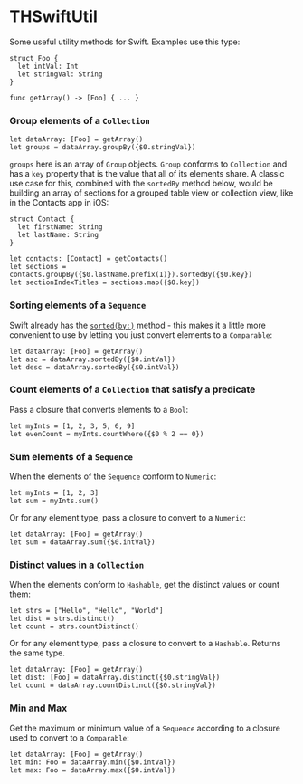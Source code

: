 # THSwiftUtil

Some useful utility methods for Swift. Examples use this type:

```
struct Foo {
  let intVal: Int
  let stringVal: String
}

func getArray() -> [Foo] { ... }
```

### Group elements of a `Collection`

```
let dataArray: [Foo] = getArray()
let groups = dataArray.groupBy({$0.stringVal})
```

`groups` here is an array of `Group` objects. `Group` conforms to `Collection` and has a `key` property that is the value that all of its elements share. A classic use case for this, combined with the `sortedBy` method below, would be building an array of sections for a grouped table view or collection view, like in the Contacts app in iOS:

```
struct Contact {
  let firstName: String
  let lastName: String
}

let contacts: [Contact] = getContacts()
let sections = contacts.groupBy({$0.lastName.prefix(1)}).sortedBy({$0.key})
let sectionIndexTitles = sections.map({$0.key})
```

### Sorting elements of a `Sequence`

Swift already has the [`sorted(by:)`](https://developer.apple.com/documentation/swift/sequence/2907222-sorted) method - this makes it a little more convenient to use by letting you just convert elements to a `Comparable`:

```
let dataArray: [Foo] = getArray()
let asc = dataArray.sortedBy({$0.intVal})
let desc = dataArray.sortedBy({$0.intVal})
```

### Count elements of a `Collection` that satisfy a predicate

Pass a closure that converts elements to a `Bool`:
```
let myInts = [1, 2, 3, 5, 6, 9]
let evenCount = myInts.countWhere({$0 % 2 == 0})
```

### Sum elements of a `Sequence`

When the elements of the `Sequence` conform to `Numeric`:
```
let myInts = [1, 2, 3]
let sum = myInts.sum()
```

Or for any element type, pass a closure to convert to a `Numeric`:
```
let dataArray: [Foo] = getArray()
let sum = dataArray.sum({$0.intVal})
```

### Distinct values in a `Collection`

When the elements conform to `Hashable`, get the distinct values or count them:
```
let strs = ["Hello", "Hello", "World"]
let dist = strs.distinct()
let count = strs.countDistinct()
```

Or for any element type, pass a closure to convert to a `Hashable`. Returns the same type.
```
let dataArray: [Foo] = getArray()
let dist: [Foo] = dataArray.distinct({$0.stringVal})
let count = dataArray.countDistinct({$0.stringVal})
```

### Min and Max

Get the maximum or minimum value of a `Sequence` according to a closure used to convert to a `Comparable`:
```
let dataArray: [Foo] = getArray()
let min: Foo = dataArray.min({$0.intVal})
let max: Foo = dataArray.max({$0.intVal})
```
